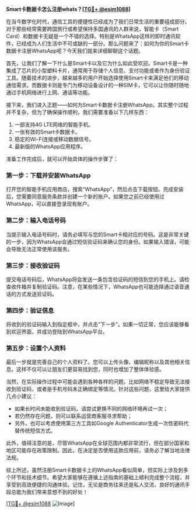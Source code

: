 **Smart卡数据卡怎么注册whats？[[TG💪+ @esim1088](https://t.me/s/esim1088)]**

在当今数字化时代，通信工具的便捷性已经成为了我们日常生活的重要组成部分。对于那些经常需要跨国旅行或希望保持多国通讯的人群来说，智能卡（Smart Card）和数据卡无疑是一个不错的选择。特别是WhatsApp这样的即时通讯软件，已经成为人们生活中不可或缺的一部分。那么问题来了：如何为你的Smart卡数据卡注册WhatsApp呢？今天我们就来详细聊聊这个话题。

首先，让我们了解一下什么是Smart卡以及它为什么如此受欢迎。Smart卡是一种集成了芯片的小型塑料卡片，通常用于存储个人信息、支付功能或者作为身份验证工具。随着技术的进步，越来越多的用户开始选择使用Smart卡来满足他们的移动通信需求。而数据卡则是专门为移动设备设计的一种SIM卡，它可以让你随时随地通过手机网络进行上网、通话等功能。

接下来，我们进入正题——如何为Smart卡数据卡注册WhatsApp。其实整个过程并不复杂，但为了确保操作顺利，我们需要准备以下几样东西：

1. 一部支持4G LTE网络的智能手机。
2. 一张有效的Smart卡数据卡。
3. 稳定的Wi-Fi连接或移动数据信号。
4. 最新版的WhatsApp应用程序。

准备工作完成后，就可以开始具体的操作步骤了：

### 第一步：下载并安装WhatsApp

打开您的智能手机应用商店，搜索“WhatsApp”，然后点击下载按钮。完成安装后，您需要同意服务条款并创建一个新的账户。如果您之前已经使用过WhatsApp，可以直接登录现有账户。

### 第二步：输入电话号码

当提示输入电话号码时，请务必填写与您的Smart卡相对应的号码。这是非常关键的一步，因为WhatsApp会通过短信验证码来确认您的身份。如果输入错误，可能会导致无法正常使用该服务。

### 第三步：接收验证码

提交电话号码后，WhatsApp将会发送一条包含验证码的短信到您的手机上。请检查收件箱并复制验证码。注意，在某些情况下，WhatsApp也可能选择通过语音通话的方式发送验证码。

### 第四步：验证信息

将收到的验证码输入到指定框中，并点击“下一步”。如果一切正常，您应该能够看到欢迎界面，并成功登陆到WhatsApp平台。

### 第五步：设置个人资料

最后一步就是完善自己的个人资料了。您可以上传头像、编辑昵称以及其他相关信息。这样不仅可以让朋友们更容易找到您，同时也增加了整体体验感。

当然，在实际操作过程中可能会遇到各种各样的问题。比如网络不稳定导致无法接收到验证码，或者是手机号码未正确绑定等情况。针对这些问题，这里给大家提供几点小建议：

- 如果长时间未能收到验证码，请尝试更换不同的网络环境再试一次；
- 若仍然存在问题，则可以联系运营商客服寻求帮助；
- 另外，也可以考虑使用第三方工具如Google Authenticator生成一次性密码代替传统短信方式。

此外，值得注意的是，尽管WhatsApp在全球范围内都非常流行，但在部分国家和地区可能存在政策限制。因此，在决定是否使用这款应用前，请务必了解当地法律法规。

综上所述，虽然注册Smart卡数据卡上的WhatsApp看似简单，但实际上涉及到多个环节和技术细节。希望大家能够在遵循上述指南的基础上顺利完成整个流程，并享受到高效便捷的沟通体验。记住，无论是商务往来还是私人交流，良好的通讯手段总能为我们带来意想不到的好处！

[[TG💪+ @esim1088](https://t.me/s/esim1088) ![Image](https://i.postimg.cc/4NQfJmqS/Snipaste-2025-05-13-00-14-12.png)]